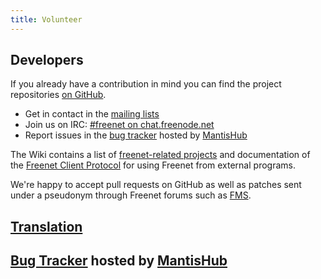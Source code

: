 ```yaml
---
title: Volunteer
---
```


## Developers

If you already have a contribution in mind you can find the project repositories
[on GitHub](https://github.com/freenet/).

- Get in contact in the [mailing lists]({filename}/pages/help.html#mailing-lists)
- Join us on IRC: [#freenet on chat.freenode.net]({filename}/pages/help.html#chat-with-us)
- Report issues in the [bug tracker](https://freenet.mantishub.io/) hosted by [MantisHub](https://www.mantishub.com)

The Wiki contains a list of 
[freenet-related projects](https://wiki.freenetproject.org/Projects) 
and documentation of the 
[Freenet Client Protocol](https://wiki.freenetproject.org/FCPv2)
for using Freenet from external programs.

We're happy to accept pull requests on GitHub as well as patches sent under a
pseudonym through Freenet forums such as [FMS](http://freesocial.draketo.de/fms_en.html).

## [Translation](https://wiki.freenetproject.org/Translation)

## [Bug Tracker](https://freenet.mantishub.io/) hosted by [MantisHub](https://www.mantishub.com)
